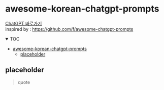 # awesome-korean-chatgpt-prompts

[ChatGPT 바로가기](https://chat.openai.com/chat)  
inspired by : https://github.com/f/awesome-chatgpt-prompts

<details open>

<summary>TOC</summary>

<!-- @import "[TOC]" {cmd="toc" depthFrom=1 depthTo=6 orderedList=false} -->

- [awesome-korean-chatgpt-prompts](#awesome-korean-chatgpt-prompts)
  - [placeholder](#placeholder)

</details>

## placeholder

> quote
